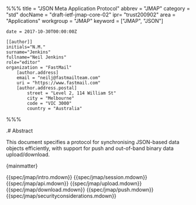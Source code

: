 %%%
    title = "JSON Meta Application Protocol"
    abbrev = "JMAP"
    category = "std"
    docName = "draft-ietf-jmap-core-02"
    ipr= "trust200902"
    area = "Applications"
    workgroup = "JMAP"
    keyword = ["JMAP", "JSON"]

    date = 2017-10-30T00:00:00Z

    [[author]]
    initials="N.M."
    surname="Jenkins"
    fullname="Neil Jenkins"
    role="editor"
    organization = "FastMail"
        [author.address]
        email = "neilj@fastmailteam.com"
        uri = "https://www.fastmail.com"
        [author.address.postal]
            street = "Level 2, 114 William St"
            city = "Melbourne"
            code = "VIC 3000"
            country = "Australia"
%%%

.# Abstract

This document specifies a protocol for synchronising JSON-based data objects efficiently, with support for push and out-of-band binary data upload/download.

{mainmatter}

{{spec/jmap/intro.mdown}}
{{spec/jmap/session.mdown}}
{{spec/jmap/api.mdown}}
{{spec/jmap/upload.mdown}}
{{spec/jmap/download.mdown}}
{{spec/jmap/push.mdown}}
{{spec/jmap/securityconsiderations.mdown}}
